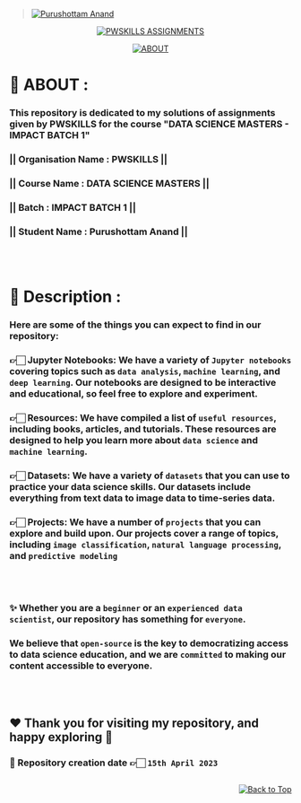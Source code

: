 > [![Purushottam Anand](https://github.com/creativepuru.png?size=100)](https://github.com/creativepuru "Purushottam Anand 🇮🇳 on GitHub ☕")

<div align="center"> 

[![PWSKILLS ASSIGNMENTS](https://readme-typing-svg.demolab.com?font=Calibri&size=28&duration=2000&pause=1000&multiline=true&width=700&height=100&lines=WELCOME+TO+MY+PWSKILLS+-+ASSIGNMENTS+REPOSITORY)](https://github.com/creativepuru/PWSKILLS-Assignments)

[![ABOUT](https://readme-typing-svg.demolab.com?font=Calibri&size=28&duration=2000&pause=1000&multiline=false&width=800&height=50&lines=✨+This+repository+is+a+collection+of+codes+and+projects+related+to...;Data+Science,+Machine+Learning,+and+Artificial+Intelligence.;✨+I+am+constantly+adding+new+contents.;💭+So+make+sure+to+check+back+often+🕙)](https://github.com/creativepuru/PWSKILLS-Assignments)

</div>

# 🔰 ABOUT :
### This repository is dedicated to my solutions of assignments given by PWSKILLS for the course "DATA SCIENCE MASTERS - IMPACT BATCH 1" 
### || Organisation Name : PWSKILLS  ||
### || Course Name : DATA SCIENCE MASTERS  ||
### || Batch : IMPACT BATCH 1  ||
### || Student Name : Purushottam Anand  ||
<br> </br>

# 🔰 Description :
### Here are some of the things you can expect to find in our repository:

### 👉🏻 Jupyter Notebooks: We have a variety of `Jupyter notebooks` covering topics such as `data analysis`, `machine learning`, and `deep learning`. Our notebooks are designed to be interactive and educational, so feel free to explore and experiment.

### 👉🏻 Resources: We have compiled a list of `useful resources`, including books, articles, and tutorials. These resources are designed to help you learn more about `data science` and `machine learning`.

### 👉🏻 Datasets: We have a variety of `datasets` that you can use to practice your data science skills. Our datasets include everything from text data to image data to time-series data.

### 👉🏻 Projects: We have a number of `projects` that you can explore and build upon. Our projects cover a range of topics, including `image classification`, `natural language processing`, and `predictive modeling`
<br> </br>

### ✨ Whether you are a `beginner` or an `experienced data scientist`, our repository has something for `everyone`. 
### We believe that `open-source` is the key to democratizing access to data science education, and we are `committed` to making our content accessible to everyone.
<br> </br>

## ❤️ Thank you for visiting my repository, and happy exploring 🤗
### 📍 Repository creation date 👉🏻 `15th April 2023`
##

<p align="right"><a href="#top"><img src="https://img.shields.io/static/v1?label&message=Back+to+Top&color=red&style=for-the-badge&logo" alt="Back to Top" /></a></p>
